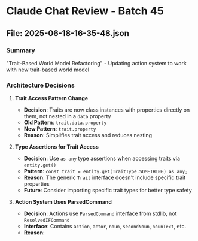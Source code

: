 # Claude Chat Review - Batch 45

## File: 2025-06-18-16-35-48.json

### Summary
"Trait-Based World Model Refactoring" - Updating action system to work with new trait-based world model

### Architecture Decisions

1. **Trait Access Pattern Change**
   - **Decision**: Traits are now class instances with properties directly on them, not nested in a `data` property
   - **Old Pattern**: `trait.data.property`
   - **New Pattern**: `trait.property`
   - **Reason**: Simplifies trait access and reduces nesting

2. **Type Assertions for Trait Access**
   - **Decision**: Use `as any` type assertions when accessing traits via `entity.get()`
   - **Pattern**: `const trait = entity.get(TraitType.SOMETHING) as any;`
   - **Reason**: The generic `Trait` interface doesn't include specific trait properties
   - **Future**: Consider importing specific trait types for better type safety

3. **Action System Uses ParsedCommand**
   - **Decision**: Actions use `ParsedCommand` interface from stdlib, not `ResolvedIFCommand`
   - **Interface**: Contains `action`, `actor`, `noun`, `secondNoun`, `nounText`, etc.
   - **Reason**: